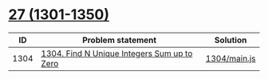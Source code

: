 # [27 (1301-1350)](https://leetcode.com/problemset/all/#page-27)


| ID   | Problem statement                                                                                                   | Solution                     |
|------|---------------------------------------------------------------------------------------------------------------------|------------------------------|
| 1304 | [1304. Find N Unique Integers Sum up to Zero](https://leetcode.com/problems/find-n-unique-integers-sum-up-to-zero/) | [1304/main.js](1304/main.js) |

